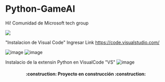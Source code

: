 # Python-GameAI

Hi! Comunidad de Microsoft tech group

   <p align="left">
   <img src="https://img.shields.io/badge/STATUS-EN%20DESAROLLO-green">
   </p>

"Instalacion de Visual Code"
Ingresar Link https://code.visualstudio.com/

![image](https://user-images.githubusercontent.com/61460446/188032133-98a445e6-d99d-4f66-b5c7-026109f207cb.png)
![image](https://user-images.githubusercontent.com/61460446/188032138-ba040c03-a2fd-4030-b9fc-5588d7958620.png)


Instalacio de la extensin Python en VisualCode "VS"
![image](https://user-images.githubusercontent.com/61460446/188032266-2f5e7d00-7e34-4984-977d-ae0773c08ebb.png)


<h4 align="center">
:construction: Proyecto en construcción :construction:
</h4>




